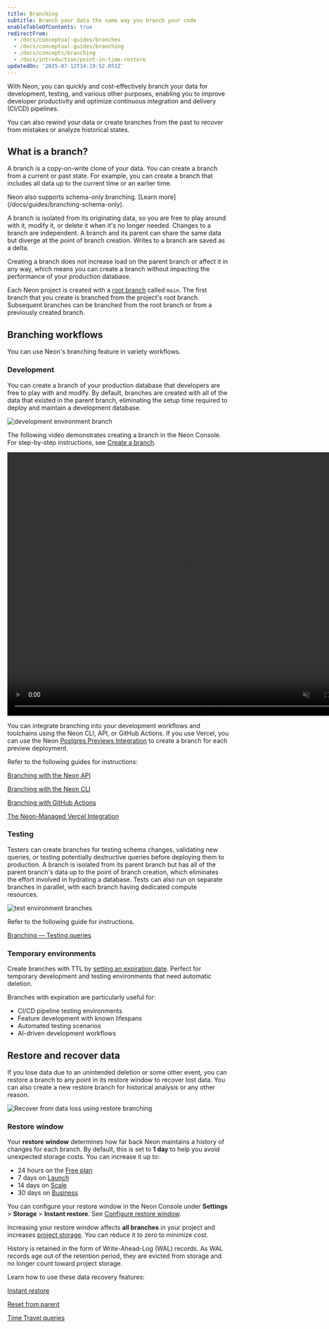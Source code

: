 ```yaml
---
title: Branching
subtitle: Branch your data the same way you branch your code
enableTableOfContents: true
redirectFrom:
  - /docs/conceptual-guides/branches
  - /docs/conceptual-guides/branching
  - /docs/concepts/branching
  - /docs/introduction/point-in-time-restore
updatedOn: '2025-07-12T14:19:52.051Z'
---
```


With Neon, you can quickly and cost-effectively branch your data for development, testing, and various other purposes, enabling you to improve developer productivity and optimize continuous integration and delivery (CI/CD) pipelines.

You can also rewind your data or create branches from the past to recover from mistakes or analyze historical states.

## What is a branch?

A branch is a copy-on-write clone of your data. You can create a branch from a current or past state. For example, you can create a branch that includes all data up to the current time or an earlier time.

<Admonition type="tip" title="working with sensitive data?">
Neon also supports schema-only branching. [Learn more](/docs/guides/branching-schema-only).
</Admonition>

A branch is isolated from its originating data, so you are free to play around with it, modify it, or delete it when it's no longer needed. Changes to a branch are independent. A branch and its parent can share the same data but diverge at the point of branch creation. Writes to a branch are saved as a delta.

Creating a branch does not increase load on the parent branch or affect it in any way, which means you can create a branch without impacting the performance of your production database.

Each Neon project is created with a [root branch](/docs/reference/glossary#root-branch) called `main`. The first branch that you create is branched from the project's root branch. Subsequent branches can be branched from the root branch or from a previously created branch.

## Branching workflows

You can use Neon's branching feature in variety workflows.

### Development

You can create a branch of your production database that developers are free to play with and modify. By default, branches are created with all of the data that existed in the parent branch, eliminating the setup time required to deploy and maintain a development database.

![development environment branch](/docs/introduction/branching_dev_env.png)

The following video demonstrates creating a branch in the Neon Console. For step-by-step instructions, see [Create a branch](/docs/manage/branches#create-a-branch).

<video autoPlay playsInline muted loop width="800" height="600">
  <source type="video/mp4" src="/docs/introduction/create_branch.mp4"/>
</video>

You can integrate branching into your development workflows and toolchains using the Neon CLI, API, or GitHub Actions. If you use Vercel, you can use the Neon [Postgres Previews Integration](/docs/guides/vercel-previews-integration) to create a branch for each preview deployment.

Refer to the following guides for instructions:

<DetailIconCards>

<a href="/docs/guides/branching-neon-api" description="Learn how to instantly create and manage branches with the Neon API" icon="transactions">Branching with the Neon API</a>

<a href="/docs/guides/branching-neon-cli" description="Learn how to instantly create and manage branches with the Neon CLI" icon="cli">Branching with the Neon CLI</a>

<a href="/docs/guides/branching-github-actions" description="Automate branching with Neon's GitHub Actions for branching" icon="split-branch">Branching with GitHub Actions</a>

<a href="/docs/guides/neon-managed-vercel-integration" description="Connect your Vercel project and create a branch for each preview deployment" icon="split-branch">The Neon-Managed Vercel Integration</a>

</DetailIconCards>

### Testing

Testers can create branches for testing schema changes, validating new queries, or testing potentially destructive queries before deploying them to production. A branch is isolated from its parent branch but has all of the parent branch's data up to the point of branch creation, which eliminates the effort involved in hydrating a database. Tests can also run on separate branches in parallel, with each branch having dedicated compute resources.

![test environment branches](/docs/introduction/branching_test.png)

Refer to the following guide for instructions.

<DetailIconCards>

<a href="/docs/guides/branching-test-queries" description="Instantly create a branch to test queries before running them in production" icon="queries">Branching — Testing queries</a>

</DetailIconCards>

### Temporary environments

Create branches with TTL by [setting an expiration date](/docs/guides/branch-expiration). Perfect for temporary development and testing environments that need automatic deletion.

Branches with expiration are particularly useful for:

- CI/CD pipeline testing environments
- Feature development with known lifespans
- Automated testing scenarios
- AI-driven development workflows

## Restore and recover data

If you lose data due to an unintended deletion or some other event, you can restore a branch to any point in its restore window to recover lost data. You can also create a new restore branch for historical analysis or any other reason.

![Recover from data loss using restore branching](/docs/introduction/branching_data_loss.png)

### Restore window

Your **restore window** determines how far back Neon maintains a history of changes for each branch. By default, this is set to **1 day** to help you avoid unexpected storage costs. You can increase it up to:

- 24 hours on the [Free plan](/docs/introduction/plans#free-plan)
- 7 days on [Launch](/docs/introduction/plans#launch)
- 14 days on [Scale](/docs/introduction/plans#scale)
- 30 days on [Business](/docs/introduction/plans#business)

You can configure your restore window in the Neon Console under **Settings** > **Storage** > **Instant restore**. See [Configure restore window](/docs/manage/projects#configure-your-restore-window).

<Admonition type="note">Increasing your restore window affects **all branches** in your project and increases [project storage](/docs/introduction/usage-metrics#storage). You can reduce it to zero to minimize cost.</Admonition>

History is retained in the form of Write-Ahead-Log (WAL) records. As WAL records age out of the retention period, they are evicted from storage and no longer count toward project storage.

Learn how to use these data recovery features:

<DetailIconCards>

<a href="/docs/guides/branch-restore" description="Restore a branch to an earlier point in its history" icon="invert">Instant restore</a>

<a href="/docs/guides/reset-from-parent" description="Reset a branch to match its parent" icon="split-branch">Reset from parent</a>

<a href="/docs/guides/time-travel-assist" description="Run SQL queries against your database's past state" icon="queries">Time Travel queries</a>

</DetailIconCards>
